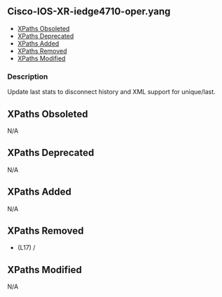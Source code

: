 ## Cisco-IOS-XR-iedge4710-oper.yang

- [XPaths Obsoleted](#xpaths-obsoleted)
- [XPaths Deprecated](#xpaths-deprecated)
- [XPaths Added](#xpaths-added)
- [XPaths Removed](#xpaths-removed)
- [XPaths Modified](#xpaths-modified)

### Description

Update last stats to disconnect history and  XML support for unique/last.

## XPaths Obsoleted

N/A

## XPaths Deprecated

N/A

## XPaths Added

N/A

## XPaths Removed

- (L17)	/

## XPaths Modified

N/A

